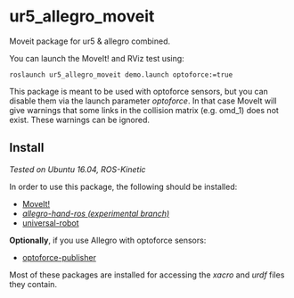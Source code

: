 # ur5_allegro_moveit
Moveit package for ur5 &amp; allegro combined.

You can launch the MoveIt! and RViz test using:

```
roslaunch ur5_allegro_moveit demo.launch optoforce:=true
```

This package is meant to be used with optoforce sensors, but you can disable them via the launch parameter _optoforce_. In that case MoveIt will give warnings that some links in the collision matrix (e.g. omd_1) does not exist. These warnings can be ignored.

## Install
*Tested on Ubuntu 16.04, ROS-Kinetic*

In order to use this package, the following should be installed:

* [MoveIt!](https://moveit.ros.org/)
* [*allegro-hand-ros (experimental branch)*](https://github.com/gokhansolak/allegro-hand-ros/tree/experimental)
* [universal-robot](https://github.com/ros-industrial/universal_robot)

**Optionally**, if you use Allegro with optoforce sensors:
* [optoforce-publisher](https://github.com/ARQ-CRISP/optoforce-publisher)

Most of these packages are installed for accessing the _xacro_ and _urdf_ files they contain.
